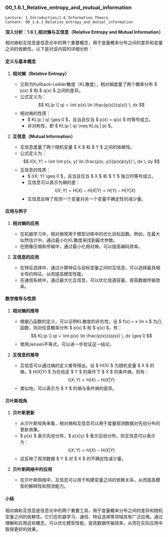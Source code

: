### 00_1.6.1_Relative_entropy_and_mutual_information

```
Lecture: 1_Introduction/1.6_Information_Theory
Content: 00_1.6.1_Relative_entropy_and_mutual_information
```

**深入分析：1.6.1_相对熵与互信息（Relative Entropy and Mutual Information）**

相对熵和互信息是信息论中的两个重要概念，用于度量概率分布之间的差异和变量之间的依赖性。以下是对该内容的详细分析：

#### 定义与基本概念

1. **相对熵（Relative Entropy）**
   - 又称为Kullback-Leibler散度（KL散度），相对熵度量了两个概率分布 $ p(x) $ 和 $ q(x) $ 之间的差异。
   - 公式定义为：
     $$
     KL(p \| q) = \int p(x) \ln \frac{p(x)}{q(x)} \, dx
     $$
   - 相对熵的性质：
     - $ KL(p \| q) \geq 0 $，且当且仅当 $ p(x) = q(x) $ 时等号成立。
     - 非对称性，即 $ KL(p \| q) \neq KL(q \| p) $。

2. **互信息（Mutual Information）**
   - 互信息度量了两个随机变量 $ X $ 和 $ Y $ 之间的依赖性。
   - 公式定义为：
     $$
     I(X; Y) = \int \int p(x, y) \ln \frac{p(x, y)}{p(x)p(y)} \, dx \, dy
     $$
   - 互信息的性质：
     - $ I(X; Y) \geq 0 $，且当且仅当 $ X $ 和 $ Y $ 独立时等号成立。
     - 互信息可以表示为熵的差：
       $$
       I(X; Y) = H(X) - H(X|Y) = H(Y) - H(Y|X)
       $$
     - 互信息反映了观测一个变量对另一个变量不确定性的减少量。

#### 应用与例子

1. **相对熵的应用**
   - 在机器学习中，相对熵常用于模型训练中的优化目标函数。例如，在最大似然估计中，通过最小化KL散度来找到最优参数。
   - 在图像压缩和传输中，通过最小化相对熵，可以提高编码效率。

2. **互信息的应用**
   - 在特征选择中，通过计算特征与目标变量之间的互信息，可以选择最具相关性的特征，从而提高模型性能。
   - 在通信系统中，通过最大化互信息，可以优化信道容量，提高数据传输效率。

#### 数学推导与性质

1. **相对熵的推导**
   - 根据凸函数的定义，可以证明KL散度的非负性。设 $ f(x) = x \ln x $ 为凸函数，则对任意概率分布 $ p(x) $ 和 $ q(x) $，有：
     $$
     KL(p \| q) = \int p(x) \ln \frac{p(x)}{q(x)} \, dx \geq 0
     $$
   - 使用Jensen不等式，可以进一步验证这一结论。

2. **互信息的推导**
   - 互信息可以通过熵的定义推导得出。设 $ H(X) $ 为随机变量 $ X $ 的熵，$ H(X|Y) $ 为在给定 $ Y $ 的条件下 $ X $ 的条件熵，则有：
     $$
     I(X; Y) = H(X) - H(X|Y)
     $$
   - 类似地，可以表示为 $ Y $ 的熵与条件熵的差异。

#### 贝叶斯视角

1. **贝叶斯更新**
   - 从贝叶斯视角来看，相对熵和互信息可以用于度量观测数据对先验分布的更新效果。
   - $ p(x) $ 表示先验分布，$ p(x|y) $ 表示后验分布，则互信息可以表示为：
     $$
     I(X; Y) = H(X) - H(X|Y)
     $$
   - 这反映了观测数据 $ Y $ 对 $ X $ 的不确定性减少量。

2. **贝叶斯网络中的应用**
   - 在贝叶斯网络中，互信息可以用于构建变量之间的依赖关系，从而提高模型的解释性和预测能力。

#### 小结

相对熵和互信息是信息论中的两个重要工具，用于度量概率分布之间的差异和随机变量之间的依赖性。它们在机器学习、通信、特征选择等领域具有广泛应用。通过理解和应用这些概念，可以优化模型性能，提高数据传输效率，从而在实际应用中取得更好的效果。
